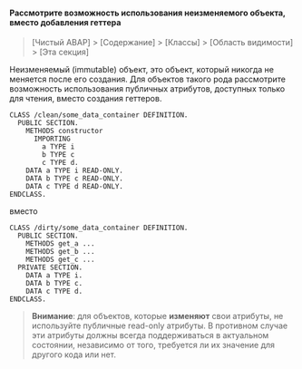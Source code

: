 #### Рассмотрите возможность использования неизменяемого объекта, вместо добавления геттера

> [Чистый ABAP] > [Содержание] > [Классы] > [Область видимости] > [Эта секция]

Неизменяемый \(immutable\) объект, это объект, который никогда не меняется после его создания.
Для объектов такого рода рассмотрите возможность использования публичных атрибутов, доступных только для чтения, вместо создания геттеров.

```ABAP
CLASS /clean/some_data_container DEFINITION.
  PUBLIC SECTION.
    METHODS constructor
      IMPORTING
        a TYPE i
        b TYPE c
        c TYPE d.
    DATA a TYPE i READ-ONLY.
    DATA b TYPE c READ-ONLY.
    DATA c TYPE d READ-ONLY.
ENDCLASS.
```

вместо

```ABAP
CLASS /dirty/some_data_container DEFINITION.
  PUBLIC SECTION.
    METHODS get_a ...
    METHODS get_b ...
    METHODS get_c ...
  PRIVATE SECTION.
    DATA a TYPE i.
    DATA b TYPE c.
    DATA c TYPE d.
ENDCLASS.
```

> **Внимание**: для объектов, которые **изменяют** свои атрибуты, не используйте публичные read-only атрибуты. 
> В противном случае эти атрибуты должны всегда поддерживаться в актуальном состоянии, 
> независимо от того, требуется ли их значение для другого кода или нет.